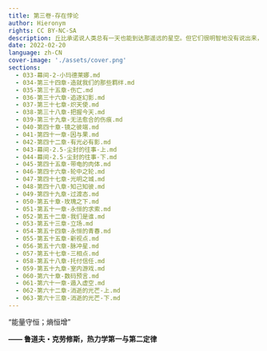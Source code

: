 ```yaml
---
title: 第三卷-存在悖论
author: Hieronym
rights: CC BY-NC-SA
description: 丘比承诺说人类总有一天也能到达那遥远的星空。但它们很明智地没有说出来，人类将会在那里遇到什么。
date: 2022-02-20
language: zh-CN
cover-image: './assets/cover.png'
sections:
  - 033-幕间-2-小玛德莱娜.md
  - 034-第三十四章-造就我们的那些羁绊.md
  - 035-第三十五章-伤亡.md
  - 036-第三十六章-追逐幻影.md
  - 037-第三十七章-炽天使.md
  - 038-第三十八章-把握今天.md
  - 039-第三十九章-无法愈合的伤痕.md
  - 040-第四十章-镜之彼端.md
  - 041-第四十一章-因与果.md
  - 042-第四十二章-有光必有影.md
  - 043-幕间-2.5-尘封的往事-上.md
  - 044-幕间-2.5-尘封的往事-下.md
  - 045-第四十五章-带电的肉体.md
  - 046-第四十六章-轮中之轮.md
  - 047-第四十七章-光明之城.md
  - 048-第四十八章-知己知彼.md
  - 049-第四十九章-过渡态.md
  - 050-第五十章-玫瑰之下.md
  - 051-第五十一章-永恒的求索.md
  - 052-第五十二章-我们是谁.md
  - 053-第五十三章-立场.md
  - 054-第五十四章-永恒的青春.md
  - 055-第五十五章-新视点.md
  - 056-第五十六章-脉冲星.md
  - 057-第五十七章-三相点.md
  - 058-第五十八章-托付信任.md
  - 059-第五十九章-室内游戏.md
  - 060-第六十章-数码预言.md
  - 061-第六十一章-遁入虚空.md
  - 062-第六十二章-消逝的光芒-上.md
  - 063-第六十三章-消逝的光芒-下.md
---
```


“能量守恒；熵恒增”

**—— 鲁道夫・克劳修斯，热力学第一与第二定律**
